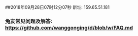 ##2018年09月28日07时12分07秒 新址: 159.65.51.181
### 兔友常见问题及解答: https://github.com/wanggonging/d/blob/w/FAQ.md

